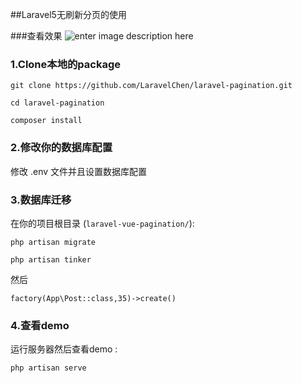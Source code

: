 ##Laravel5无刷新分页的使用

###查看效果
![enter image description here](https://photo.laravelchen.cn/paginate.gif)


### 1.Clone本地的package

```
git clone https://github.com/LaravelChen/laravel-pagination.git

cd laravel-pagination

composer install

```

### 2.修改你的数据库配置

修改 .env 文件并且设置数据库配置

### 3.数据库迁移

在你的项目根目录 (`laravel-vue-pagination/`):

```
php artisan migrate

php artisan tinker
```
然后
```
factory(App\Post::class,35)->create()
```

### 4.查看demo
运行服务器然后查看demo :
```
php artisan serve
```
